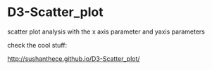 D3-Scatter_plot
===============

scatter plot analysis  with the x axis parameter and yaxis parameters

check the cool stuff:

http://sushanthece.github.io/D3-Scatter_plot/
